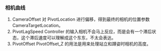 ### 相机曲线 
1. CameraOffset     对 PivotLocation 进行偏移，得到最终的相机的位置参数 CameraTargetLocation。 
2. PivotLagSpeed    Controller 的输入相机不会马上反应，而是会有一个滞后状态，这个滞后速度可以理解成这个东东，不太会表达。  
3. PivotOffset      PivotOffset_Z 的用法是用来处理站立和蹲姿时相机的高度。
